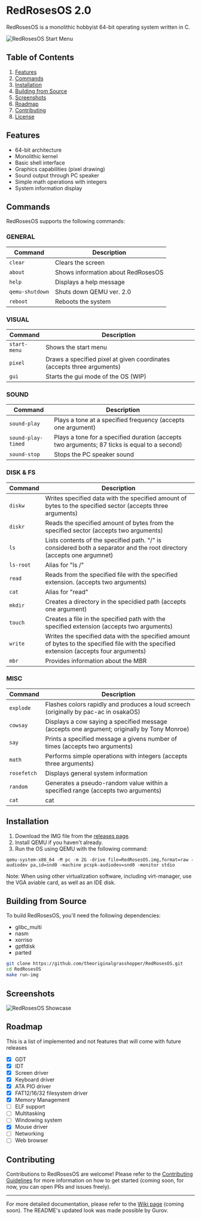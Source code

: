 # RedRosesOS 2.0

RedRosesOS is a monolithic hobbyist 64-bit operating system written in C.

![RedRosesOS Start Menu](https://github.com/theoriginalgrasshopper/RedRosesOS/blob/main/start_menu.png?raw=true)

## Table of Contents

1. [Features](#features)
2. [Commands](#commands)
3. [Installation](#installation)
4. [Building from Source](#building-from-source)
5. [Screenshots](#screenshots)
6. [Roadmap](#roadmap)
7. [Contributing](#contributing)
8. [License](#license)

## Features

- 64-bit architecture
- Monolithic kernel
- Basic shell interface
- Graphics capabilities (pixel drawing)
- Sound output through PC speaker
- Simple math operations with integers
- System information display

## Commands

RedRosesOS supports the following commands:

### GENERAL

| Command | Description |
|---------|-------------|
| `clear` | Clears the screen |
| `about` | Shows information about RedRosesOS |
| `help` | Displays a help message |
| `qemu-shutdown` | Shuts down QEMU ver. 2.0 |
| `reboot` | Reboots the system |

### VISUAL

| Command | Description |
|---------|-------------|
| `start-menu` | Shows the start menu |
| `pixel` | Draws a specified pixel at given coordinates (accepts three arguments) |
| `gui` | Starts the gui mode of the OS (WIP) |


### SOUND

| Command | Description |
|---------|-------------|
| `sound-play` | Plays a tone at a specified frequency (accepts one argument) |
| `sound-play-timed` | Plays a tone for a specified duration (accepts two arguments; 87 ticks is equal to a second) |
| `sound-stop` | Stops the PC speaker sound |

### DISK & FS

| Command | Description |
|---------|-------------| 
| `diskw` | Writes specified data with the specified amount of bytes to the specified sector (accepts three arguments) |
| `diskr` | Reads the specified amount of bytes from the specified sector (accepts two arguments) |
| `ls` | Lists contents of the specified path. "/" is considered both a separator and the root directory (accepts one argumnet) |
| `ls-root` | Alias for "ls /" |
| `read` | Reads from the specified file with the specified extension. (accepts two arguments) |
| `cat` | Alias for "read" |
| `mkdir` | Creates a directory in the specidied path (accepts one argument) |
| `touch` | Creates a file in the specified path with the specified extension (accepts two arguments) | 
| `write` | Writes the specified data with the specified amount of bytes to the specified file with the specified extension (accepts four arguments) |
| `mbr` | Provides information about the MBR

### MISC

| Command | Description |
|---------|-------------|
| `explode` | Flashes colors rapidly and produces a loud screech (originally by pac-ac in osakaOS) |
| `cowsay` | Displays a cow saying a specified message (accepts one argument; originally by Tony Monroe) |
| `say` | Prints a specified message a givens number of times (accepts two arguments) |
| `math` | Performs simple operations with integers (accepts three arguments) |
| `rosefetch` | Displays general system information |
| `random` | Generates a pseudo-random value within a specified range (accepts two arguments) |
| `cat` | cat |

## Installation

1. Download the IMG file from the [releases page](https://github.com/theoriginalgrasshopper/RedRosesOS/releases).
2. Install QEMU if you haven't already.
3. Run the OS using QEMU with the following command:

```
qemu-system-x86_64 -M pc -m 2G -drive file=RedRosesOS.img,format=raw -audiodev pa,id=snd0 -machine pcspk-audiodev=snd0 -monitor stdio
```

Note: When using other virtualization software, including virt-manager, use the VGA aviable card, as well as an IDE disk.

## Building from Source

To build RedRosesOS, you'll need the following dependencies:

- glibc_multi
- nasm
- xorriso
- gptfdisk
- parted

```bash
git clone https://github.com/theoriginalgrasshopper/RedRosesOS.git
cd RedRosesOS
make run-img
```

## Screenshots

![RedRosesOS Showcase](https://github.com/theoriginalgrasshopper/RedRosesOS/blob/main/showcaseh.png?raw=true)

## Roadmap

This is a list of implemented and not features that will come with future releases

- [x] GDT 
- [x] IDT 
- [x] Screen driver
- [x] Keyboard driver
- [X] ATA PIO driver
- [X] FAT12/16/32 filesystem driver
- [X] Memory Management
- [ ] ELF support
- [ ] Multitasking
- [ ] Windowing system
- [X] Mouse driver
- [ ] Networking 
- [ ] Web browser

## Contributing

Contributions to RedRosesOS are welcome! Please refer to the [Contributing Guidelines](CONTRIBUTING.md) for more information on how to get started (coming soon, for now, you can open PRs and issues freely).

---------

For more detailed documentation, please refer to the [Wiki page](https://github.com/theoriginalgrasshopper/RedRosesOS/wiki) (coming soon).
The README's updated look was made possible by Gurov.
